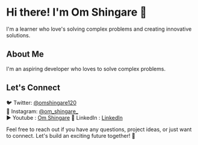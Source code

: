 # Hi there! I'm Om Shingare 👋

I'm a learner who love's solving complex problems and creating innovative solutions. 

## About Me

I'm an aspiring developer who loves to solve complex problems.

## Let's Connect

🐦 Twitter: [@omshingare120](https://twitter.com/omshingare120)  
📸 Instagram: [@om_shingare_](https://www.instagram.com/om_shingare_)  
▶️ Youtube : [Om Shingare](https://www.youtube.com/@om_shingare_) 
🔗 LinkedIn : [LinkedIn](https://www.linkedin.com/in/shingareom)


Feel free to reach out if you have any questions, project ideas, or just want to connect. Let's build an exciting future together! 🌟
